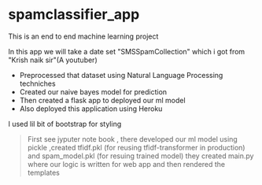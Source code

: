 # spamclassifier_app

This is an end to end machine learning project

In this app we will take a date set "SMSSpamCollection" which i got from "Krish naik sir"(A youtuber)

* Preprocessed that dataset using Natural Language Processing techniches
* Created our naive bayes model for prediction
* Then created a flask app to deployed our ml model
* Also deployed this application using Heroku

I used lil bit of bootstrap for styling


> First see jyputer note book , there developed our ml model
> using pickle ,created tfidf.pkl (for reusing tfidf-transformer in production) and spam_model.pkl (for resuing trained model)
> they created main.py where our logic is written for web app and then rendered the templates
